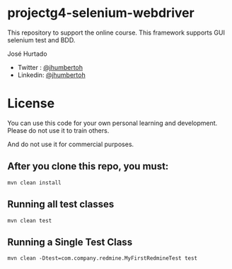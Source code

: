 # projectg4-selenium-webdriver
This repository to support the online course. This framework supports GUI selenium test and BDD.

José Hurtado<br />
* Twitter : [@jhumbertoh](https://twitter.com/jhumbertoh) <br />
* Linkedin: [@jhumbertoh](https://www.linkedin.com/in/jhumbertoh/)

License
=======
You can use this code for your own personal learning and development. Please do not use it to train others. 

And do not use it for commercial purposes.

## After you clone this repo, you must:
    mvn clean install
    
## Running  all test classes
    mvn clean test

## Running a Single Test Class
    mvn clean -Dtest=com.company.redmine.MyFirstRedmineTest test
